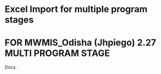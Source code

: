 # Excel Import for multiple program stages
  
  # FOR MWMIS_Odisha (Jhpiego) 2.27 MULTI PROGRAM STAGE
  
 Docs.